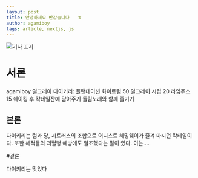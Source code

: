 ```yaml
---
layout: post
title: 안녕하세요 반갑습니다   ㅎ
author: agamiboy
tags: article, nextjs, js
---
```

![기사 표지](https://agamiboy.github.io/images/01.jpg)
# 서론

agamiboy 얼그레이 다이키리: 플랜테이션 화이트럼 50 얼그레이 시럽 20 라임주스 15 쉐이킹 후 칵테일잔에 담아주기
돌림노래와 함께 즐기기

## 본론

다이키리는 럼과 당, 시트러스의 조합으로 어니스트 헤밍웨이가 즐겨 마시던 칵테일이다.
또한 해적들의 괴혈병 예방에도 일조했다는 말이 있다. 이는....

#결론

다이키리는 맛있다

